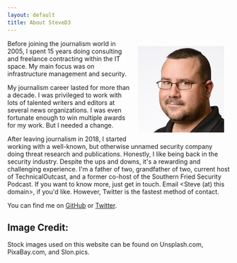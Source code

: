 ```yaml
---
layout: default
title: About SteveD3
---
```


<img style="float: right; margin:1em;" src="/images/Steve-Square-Twitter-sm.jpg"> Before joining the journalism world in 2005, I spent 15 years doing consulting and freelance contracting within the IT space. My main focus was on infrastructure management and security.

My journalism career lasted for more than a decade. I was privileged to work with lots of talented writers and editors at several news organizations. I was even fortunate enough to win multiple awards for my work. But I needed a change.

After leaving journalism in 2018, I started working with a well-known, but otherwise unnamed security company doing threat research and publications. Honestly, I like being back in the security industry. Despite the ups and downs, it's a rewarding and challenging experience. I'm a father of two, grandfather of two, current host of TechnicalOutcast, and a former co-host of the Southern Fried Security Podcast. If you want to know more, just get in touch. Email <Steve (at) this domain>, if you'd like. However, Twitter is the fastest method of contact.

You can find me on [GitHub](https://github.com/SteveD3) or [Twitter](https://twitter.com/SteveD3).

## Image Credit:

Stock images used on this website can be found on Unsplash.com, PixaBay.com, and Slon.pics.
